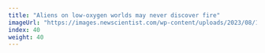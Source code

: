 ```yaml
---
title: "Aliens on low-oxygen worlds may never discover fire"
imageUrl: "https://images.newscientist.com/wp-content/uploads/2023/08/15131041/SEI_167617762.jpg?width=600"
index: 40
weight: 40
---
```

